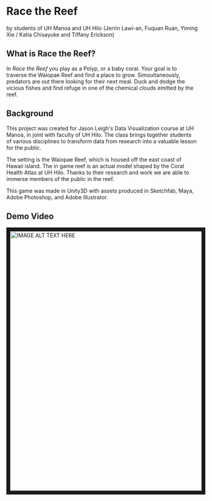 # Race the Reef
by students of UH Manoa and UH Hilo
(Jerrin Lawi-an, Fuquan Ruan, Yiming Xie / Katia Chisayuke and Tiffany Erickson)


## What is Race the Reef?

In *Race the Reef* you play as a Polyp, or a baby coral. Your goal is to traverse the Waiopae Reef and find a place to grow. Simoultaneously, predators are out there looking for their next meal. Duck and dodge the vicious fishes and find refuge in one of the chemical clouds emitted by the reef. 

## Background

This project was created for Jason Leigh's Data Visualization course at UH Manoa, in joint with faculty of UH Hilo. The class brings together students of various disciplines to transform data from research into a valuable lesson for the public.

The setting is the Waiopae Reef, which is housed off the east coast of Hawaii island. The in game reef is an actual model shaped by the Coral Health Atlas at UH Hilo. Thanks to their research and work we are able to immerse members of the public in the reef.

This game was made in Unity3D with assets produced in Sketchfab, Maya, Adobe Photoshop, and Adobe Illustrator. 


## Demo Video

<a href="http://www.youtube.com/watch?feature=player_embedded&v=gU1_vGUaoqQ
" target="_blank"><img src="http://i.imgur.com/ioTvojH.png" 
alt="IMAGE ALT TEXT HERE" width="1259" height="681" border="10" /></a>
